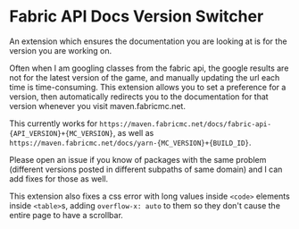 # Fabric API Docs Version Switcher

An extension which ensures the documentation you are looking at is for the version you are working on.

Often when I am googling classes from the fabric api, the google results are not for the latest version of the game, and manually updating the url each time is time-consuming.
This extension allows you to set a preference for a version, then automatically redirects you to the documentation for that version whenever you visit maven.fabricmc.net.

This currently works for `https://maven.fabricmc.net/docs/fabric-api-{API_VERSION}+{MC_VERSION}`, as well as `https://maven.fabricmc.net/docs/yarn-{MC_VERSION}+{BUILD_ID}`.

Please open an issue if you know of packages with the same problem (different versions posted in different subpaths of same domain) and I can add fixes for those as well.

This extension also fixes a css error with long values inside `<code>` elements inside `<table>`s, adding `overflow-x: auto` to them so they don't cause the entire page to have a scrollbar.
